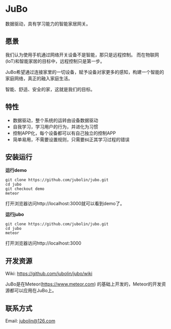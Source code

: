 JuBo
====

数据驱动，具有学习能力的智能家居网关。


## 愿景
我们认为使用手机通过网络开关设备不是智能，那只是远程控制。 而在物联网(IoT)和智能家居的目标中，远程控制只是第一步。

JuBo希望通过连接家里的一切设备，赋予设备对家更多的感知，构建一个智能的家庭网络，真正的融入家庭生活。

智能、舒适、安全的家，这就是我们的目标。

## 特性
* 数据驱动，整个系统的运转由设备数据驱动 
* 自我学习，学习用户的行为，并进化为习惯
* 控制APP化，每个设备都可以有自己独立的控制APP  
* 简单易用，不需要设置规则，只需要纠正其学习过程的错误 

## 安装运行

**运行demo**
```
git clone https://github.com/jubolin/jubo.git
cd jubo
git checkout demo
meteor 
```

打开浏览器访问http://localhost:3000就可以看到demo了。

**运行jubo**
```
git clone https://github.com/jubolin/jubo.git
cd jubo
meteor 
```

打开浏览器访问http://localhost:3000


## 开发资源

Wiki: https://github.com/jubolin/jubo/wiki

JuBo是在Meteor(https://www.meteor.com) 的基础上开发的，Meteor的开发资源都可以应用在JuBo上。

## 联系方式
Email: jubolin@126.com



